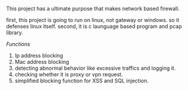 This project has a ultimate purpose that makes network based firewall.

first, this project is going to run on linux, not gateway or windows. so it defenses linux itself.
second, it is c launguage based program and pcap library.

*Functions*
1. Ip address blocking
2. Mac address blocking
3. detecting abnormal behavior like excessive traffics and logging it.
4. checking whether it is proxy or vpn request.
5. simplified blocking function for XSS and SQL injection.
